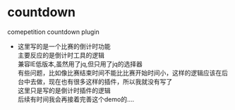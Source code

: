 # countdown
comepetition countdown plugin<br/>
* 这里写的是一个比赛的倒计时功能<br/>
主要反应的是倒计时工具的逻辑<br/>
兼容IE低版本,虽然用了jq,但只用了jq的选择器<br/>
有些问题，比如像比赛结束时间不能比比赛开始时间小，这样的逻辑应该在后台中去做，现在也有很多这样的插件，所以我就没有写了<br/>
这里只是写的是倒计时插件的逻辑<br/>
后续有时间我会再接着完善这个demo的....
